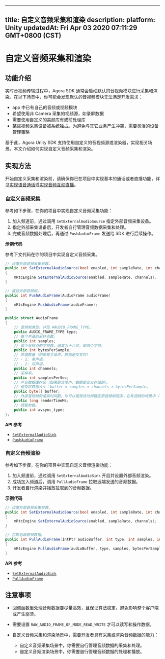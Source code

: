 
---
title: 自定义音频采集和渲染
description: 
platform: Unity
updatedAt: Fri Apr 03 2020 07:11:29 GMT+0800 (CST)
---
# 自定义音频采集和渲染
## 功能介绍

实时音视频传输过程中，Agora SDK 通常会启动默认的音视频模块进行采集和渲染。在以下场景中，你可能会发现默认的音视频模块无法满足开发需求：

- app 中已有自己的音频或视频模块
- 希望使用非 Camera 采集的视频源，如录屏数据
- 需要使用自定义的美颜库有或前处理库
- 某些视频采集设备被系统独占。为避免与其它业务产生冲突，需要灵活的设备管理策略

基于此，Agora Unity SDK 支持使用自定义的音视频源或渲染器，实现相关场景。本文介绍如何实现自定义音频采集和渲染。

## 实现方法

开始自定义采集和渲染前，请确保你已在项目中实现基本的通话或者直播功能，详见[实现语音通话](../../cn/Interactive%20Broadcast/start_call_audio_unity.md)或[实现音频互动直播](../../cn/Interactive%20Broadcast/start_live_audio_unity.md)。

### 自定义音频采集

参考如下步骤，在你的项目中实现自定义音频采集功能：

1. 加入频道前，通过调用 `SetExternalAudioSource` 指定外部音频采集设备。
2. 指定外部采集设备后，开发者自行管理音频数据采集和处理。
3. 完成音频数据处理后，再通过 `PushAudioFrame` 发送给 SDK 进行后续操作。

**示例代码**

参考下文代码在你的项目中实现自定义音频采集。

```c#
// 设置外部音频采集参数。
public int SetExternalAudioSource(bool enabled, int sampleRate, int channels)
{
    mRtcEngine.SetExternalAudioSource(enabled, sampleRate, channels);
}

// 推送外部音频帧。
public int PushAudioFrame(AudioFrame audioFrame)
{
    mRtcEngine.PushAudioFrame(audioFrame);
}

public struct AudioFrame 
{
    // 音频帧类型。详见 #AUDIO_FRAME_TYPE。
    public AUDIO_FRAME_TYPE type;
    // 每个声道的采样点数。
    public int samples;  
    // 每个采样点的字节数。通常为十六位，即两个字节。
    public int bytesPerSample;  
    // 声道数量（如果是立体声，数据是交叉的）
    // - 1: 单声道。
    // - 2: 双声道。
    public int channels;  
    // 采样率。
    public int samplesPerSec;  
    // 声音数据缓存区（如果是立体声，数据是交叉存储的）。
    // 缓存区数据大小：buffer = samples × channels × bytesPerSample。
    public byte[] buffer;  
    // 外部音频帧的渲染时间戳。你可以使用该时间戳还原音频帧顺序；在有视频的场景中（包含使用外部视频源的场景），该参数可以用于实现音视频同步。
    public long renderTimeMs;
    // 预留参数。
    public int avsync_type;
};
```

**API 参考**

- [`SetExternalAudioSink`](https://docs.agora.io/cn/Interactive%20Broadcast/API%20Reference/unity/classagora__gaming__rtc_1_1_i_rtc_engine.html#a91a7599be9ca163f0b43c83a4b3a902e)
- [`PushAudioFrame`](https://docs.agora.io/cn/Interactive%20Broadcast/API%20Reference/unity/classagora__gaming__rtc_1_1_i_rtc_engine.html#ac7340e14573a6fdf089924b228555ba7)

### 自定义音频渲染

参考如下步骤，在你的项目中实现自定义音频渲染功能：

1. 加入频道前，通过调用 `SetExternalAudioSink` 开启并设置外部音频渲染。
2. 成功加入频道后，调用 `PullAudioFrame` 拉取远端发送的音频数据。
3. 开发者自行渲染并播放拉取到的音频数据。

**示例代码**

```c#
// 设置外部音频采集参数。
public int SetExternalAudioSource(bool enabled, int sampleRate, int channels)
{
    mRtcEngine.SetExternalAudioSource(enabled, sampleRate, channels);
}

// 拉取远端音频数据。
public int PullAudioFrame(IntPtr audioBuffer, int type, int samples, int bytesPerSample, int channels, int samplesPerSec, long renderTimeMs, int avsync_type)
{
    mRtcEngine.PullAudioFrame(audioBuffer, type, samples, bytesPerSample, channels, samplesPerSec, renderTimeMs, avsync_type);
}
```

**API 参考**

- [`SetExternalAudioSink`](https://docs.agora.io/cn/Interactive%20Broadcast/API%20Reference/unity/classagora__gaming__rtc_1_1_i_rtc_engine.html#a91a7599be9ca163f0b43c83a4b3a902e)
- [`PullAudioFrame`](https://docs.agora.io/cn/Interactive%20Broadcast/API%20Reference/unity/classagora__gaming__rtc_1_1_audio_raw_data_manager.html#a6aa04f6b4cf488d46bc64b39a11d891e)

## 注意事项
* 回调函数里处理音频数据要尽量高效，且保证算法稳定，避免影响整个客户端或产生崩溃。
* 需要设置 `RAW_AUDIO_FRAME_OF_MODE_READ_WRITE` 才可以读写和操作数据。
* 自定义音频采集和渲染场景中，需要开发者具有采集或渲染音频数据的能力：

	- 自定义音频采集场景中，你需要自行管理音频数据的采集和处理。
	- 自定义音频渲染场景中，你需要自行管理音频数据的处理和播放。

